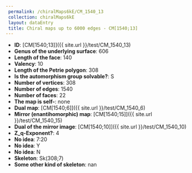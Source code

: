 ```yaml
--- 
 permalink: /chiralMaps6kE/CM_1540_13 
 collection: chiralMaps6kE
 layout: dataEntry
 title: Chiral maps up to 6000 edges - CM[1540;13]
---
```


- **ID**: [CM[1540;13]]({{ site.url }}/test/CM_1540_13)
- **Genus of the underlying surface**: 606
- **Length of the face**: 140
- **Valency**: 10
- **Length of the Petrie polygon**: 308
- **Is the automorphism group solvable?**: S
- **Number of vertices**: 308
- **Number of edges**: 1540
- **Number of faces**: 22
- **The map is self-**: none
- **Dual map**: [CM[1540;6]]({{ site.url }}/test/CM_1540_6)
- **Mirror (enantihomorphic) map**: [CM[1540;15]]({{ site.url }}/test/CM_1540_15)
- **Dual of the mirror image**: [CM[1540;10]]({{ site.url }}/test/CM_1540_10)
- **Z_q-Exponent?**: 4
- **No idea**:  7:20
- **No idea**: Y
- **No idea**: N
- **Skeleton**: Sk(308;7)
- **Some other kind of skeleton**: nan
